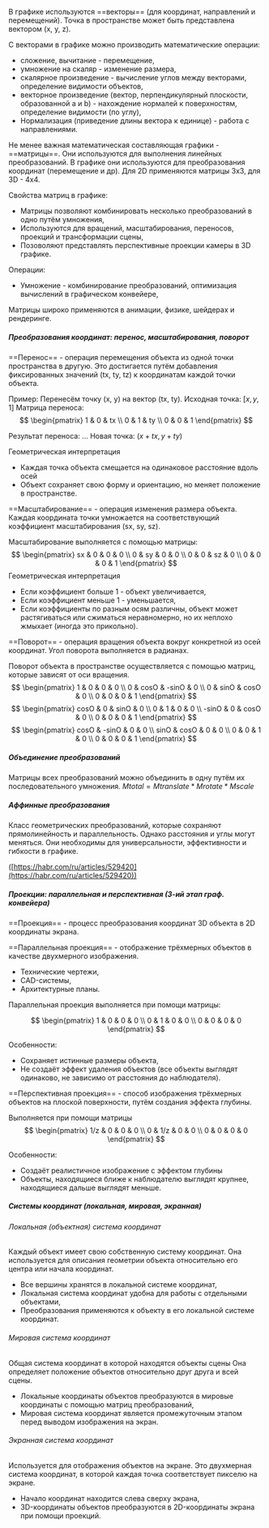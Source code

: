 В графике используются ==векторы== (для координат, направлений и перемещений). Точка в пространстве может быть представлена вектором (x, y, z).

С векторами в графике можно производить математические операции:
- сложение, вычитание - перемещение,
- умножение на скаляр - изменение размера,
- скалярное произведение - вычисление углов между векторами, определение видимости объектов,
- векторное произведение (вектор, перпендикулярный плоскости, образованной a и b) - нахождение нормалей к поверхностям, определение видимости (по углу),
- Нормализация (приведение длины вектора к единице) - работа с направлениями.

Не менее важная математическая составляющая графики - ==матрицы==. Они используются для выполнения линейных преобразований. В графике они используются для преобразования координат (перемещение и др). Для 2D применяются матрицы 3x3, для 3D - 4x4.

Свойства матриц в графике:
- Матрицы позволяют комбинировать несколько преобразований в одно путём умножения,
- Используются для вращений, масштабирования, переносов, проекций и трансформации сцены,
- Позоволяют представлять перспективные проекции камеры в 3D графике.

Операции:
- Умножение - комбинирование преобразований, оптимизация вычислений в графическом конвейере,

Матрицы широко применяются в анимации, физике, шейдерах и рендеринге.

##### Преобразования координат: перенос, масштабирования, поворот

==Перенос== - операция перемещения объекта из одной точки пространства в другую. Это достигается путём добавления фиксированных значений (tx, ty, tz) к координатам каждой точки объекта.

Пример: Перенесём точку (x, y) на вектор (tx, ty).
Исходная точка: $[x, y, 1]$
Матрица переноса:
$$
\begin{pmatrix}
1 & 0 & tx \\
0 & 1 & ty \\
0 & 0 & 1
\end{pmatrix}
$$

Результат переноса:
…
Новая точка: $(x + tx, y + ty)$

Геометрическая интерпретация
- Каждая точка объекта смещается на одинаковое расстояние вдоль осей
- Объект сохраняет свою форму и ориентацию, но меняет положение в пространстве.

==Масштабирование== - операция изменения размера объекта. Каждая координата точки умножается на соответствующий коэффициент масштабирования (sx, sy, sz).

Масштабирование выполняется с помощью матрицы:
$$
\begin{pmatrix}
sx & 0 & 0 & 0 \\
0 & sy & 0 & 0 \\
0 & 0 & sz & 0 \\
0 & 0 & 0 & 1
\end{pmatrix}
$$
Геометрическая интерпретация
- Если коэффициент больше 1 - объект увеличивается,
- Если коэффициент меньше 1 - уменьшается,
- Если коэффициенты по разным осям различны, объект может растягиваться или сжиматься неравномерно, но их неплохо жмыхает (иногда это прикольно).

==Поворот== - операция вращения объекта вокруг конкретной из осей координат. Угол поворота выполняется в радианах.

Поворот объекта в пространстве осуществляется с помощью матриц, которые зависят от оси вращения.
$$
\begin{pmatrix}
1 & 0 & 0 & 0 \\
0 & cosO & -sinO & 0 \\
0 & sinO & cosO & 0 \\
0 & 0 & 0 & 1
\end{pmatrix}
$$
$$
\begin{pmatrix}
cosO & 0 & sinO & 0 \\
0 & 1 & 0 & 0 \\
-sinO & 0 & cosO & 0 \\
0 & 0 & 0 & 1
\end{pmatrix}
$$
$$
\begin{pmatrix}
cosO & -sinO & 0 & 0 \\
sinO & cosO & 0 & 0 \\
0 & 0 & 1 & 0 \\
0 & 0 & 0 & 1
\end{pmatrix}
$$

##### Объединение преобразований

Матрицы всех преобразований можно объединить в одну путём их последовательного умножения.
$Mtotal = Mtranslate * Mrotate * Mscale$

##### Аффинные преобразования
Класс геометрических преобразований, которые сохраняют прямолинейность и параллельность. Однако расстояния и углы могут меняться. Они необходимы для универсальности, эффективности и гибкости в графике.

([https://habr.com/ru/articles/529420](https://habr.com/ru/articles/529420))

##### Проекции: параллельная и перспективная (3-ий этап граф. конвейера)

==Проекция== - процесс преобразования координат 3D объекта в 2D координаты экрана.

==Параллельная проекция== - отображение трёхмерных объектов в качестве двухмерного изображения.
- Технические чертежи,
- CAD-системы,
- Архитектурные планы.

Параллельная проекция выполняется при помощи матрицы:

$$
\begin{pmatrix}
1 & 0 & 0 & 0 \\
0 & 1 & 0 & 0 \\
0 & 0 & 0 & 0
\end{pmatrix}
$$

Особенности:
- Сохраняет истинные размеры объекта,
- Не создаёт эффект удаления объектов (все объекты выглядят одинаково, не зависимо от расстояния до наблюдателя).

==Перспективная проекция== - способ изображения трёхмерных объектов на плоской поверхности, путём создания эффекта глубины.

Выполняется при помощи матрицы
$$
\begin{pmatrix}
1/z & 0 & 0 & 0 \\
0 & 1/z & 0 & 0 \\
0 & 0 & 0 & 0
\end{pmatrix}
$$

Особенности:
- Создаёт реалистичное изображение с эффектом глубины
- Объекты, находящиеся ближе к наблюдателю выглядят крупнее, находящиеся дальше выглядят меньше.

##### Системы координат (локальная, мировая, экранная)

###### Локальная (объектная) система координат  

Каждый объект имеет свою собственную систему координат. Она используется для описания геометрии объекта относительно его центра или начала координат.
- Все вершины хранятся в локальной системе координат,
- Локальная система координат удобна для работы с отдельными объектами,
- Преобразования применяются к объекту в его локальной системе координат.

###### Мировая система координат

Общая система координат в которой находятся объекты сцены Она определяет положение объектов относительно друг друга и всей сцены.
- Локальные координаты объектов преобразуются в мировые координаты с помощью матриц преобразований,
- Мировая система координат является промежуточным этапом перед выводом изображения на экран.

###### Экранная система координат

Используется для отображения объектов на экране. Это двухмерная система координат, в которой каждая точка соответствует пикселю на экране.
- Начало координат находится слева сверху экрана,
- 3D-координаты объектов преобразуются в 2D-координаты экрана при помощи проекций.